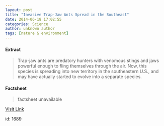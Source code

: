 ```yaml
---
layout: post
title: "Invasive Trap-Jaw Ants Spread in the Southeast"
date: 2014-06-18 17:02:55
categories: Science
author: unknown author
tags: [nature & environment]
---
```



#### Extract
>Trap-jaw ants are predatory hunters with venomous stings and jaws powerful enough to fling themselves through the air. Now, this species is spreading into new territory in the southeastern U.S., and may have actually started to evolve into a separate species.

#### Factsheet
>factsheet unavailable

[Visit Link](http://www.scienceworldreport.com/articles/15515/20140618/invasive-trap-jaw-ants-spread-southeast.htm)

id:    1689
